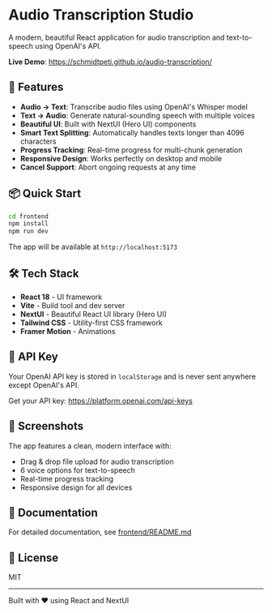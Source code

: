 # Audio Transcription Studio

A modern, beautiful React application for audio transcription and text-to-speech using OpenAI's API.

**Live Demo**: https://schmidtpeti.github.io/audio-transcription/

## 🚀 Features

- **Audio → Text**: Transcribe audio files using OpenAI's Whisper model
- **Text → Audio**: Generate natural-sounding speech with multiple voices
- **Beautiful UI**: Built with NextUI (Hero UI) components
- **Smart Text Splitting**: Automatically handles texts longer than 4096 characters
- **Progress Tracking**: Real-time progress for multi-chunk generation
- **Responsive Design**: Works perfectly on desktop and mobile
- **Cancel Support**: Abort ongoing requests at any time

## 📦 Quick Start

```bash
cd frontend
npm install
npm run dev
```

The app will be available at `http://localhost:5173`

## 🛠️ Tech Stack

- **React 18** - UI framework
- **Vite** - Build tool and dev server
- **NextUI** - Beautiful React UI library (Hero UI)
- **Tailwind CSS** - Utility-first CSS framework
- **Framer Motion** - Animations

## 🔑 API Key

Your OpenAI API key is stored in `localStorage` and is never sent anywhere except OpenAI's API.

Get your API key: https://platform.openai.com/api-keys

## 📱 Screenshots

The app features a clean, modern interface with:
- Drag & drop file upload for audio transcription
- 6 voice options for text-to-speech
- Real-time progress tracking
- Responsive design for all devices

## 📄 Documentation

For detailed documentation, see [frontend/README.md](./frontend/README.md)

## 📄 License

MIT

---

Built with ❤️ using React and NextUI
